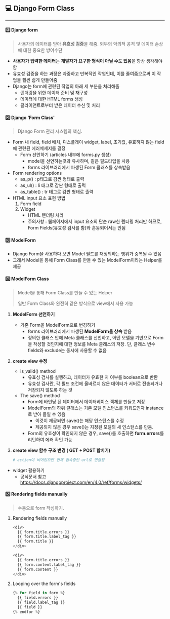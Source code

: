 ## 💻 Django Form Class

---



#### 1️⃣  Django form

> 사용자의 데이터를 받아 **유효성 검증**을 해줌. 외부의 악의적 공격 및 데이터 손상에 대한 중요한 방어수단

- **사용자가 입력한 데이터**는 **개발자가 요구한 형식이 아닐 수도 있음**을 항상 생각해야함
- 유효성 검증을 하는 과정은 과중하고 반복적인 작업인데, 이를 줄여줌으로써 이 작업을 훨씬 쉽게 만들어줌
- Django는 form에 관련된 작업의 아래 세 부분을 처리해줌
  - 랜더링을 위한 데이터 준비 및 재구성
  - 데이터에 대한 HTML forms 생성
  - 클라이언트로부터 받은 데이터 수신 및 처리



#### 2️⃣ Django 'Form Class'

> Django Form 관리 시스템의 핵심.

- Form 내 field, field 배치, 디스플레이 widget, label, 초기값, 유효하지 않는 field에 관련된 에러메세지를 결정
  - Form 선언하기 (articles 내부에 forms.py 생성)
    - model을 선언하는것과 유사하며, 같은 필드타입을 사용
    - forms 라이브러리에서 파생된 Form 클래스를 상속받음
- Form rendering options
  - as_p() : p태그로 감싼 형태로 출력
  - as_ul() : li 태그로 감싼 형태로 출력
  - as_table() : tr 태그로 감싼 형태로 출력
- HTML input 요소 표현 방법
  1. Form field
  2. Widget
     - HTML 렌더링 처리
     - 주의사항 : 웹페이지에서 input 요소의 단순 raw한 렌더링 처리만 하므로, Form Fields(유효성 검사를 함)와 혼동되어서는 안됨



#### 3️⃣ ModelForm

- Django Form을 사용하다 보면 Model 필드를 재정의하는 행위가 중복될 수 있음
- 그래서 Model을 통해 Form Class를 만들 수 있는 ModelForm이라는 Helper를 제공



#### 4️⃣ ModelForm Class

> Model을 통해 Form  Class를 만들 수 있는 Helper
>
> 일반 Form Class와 완전히 같은 방식으로 view에서 사용 가능



1. **ModelForm 선언하기**
   - 기존 Form을 ModelForm으로 변경하기
     - forms 라이브러리에서 파생된 **ModelForm을 상속** 받음
     - 정의한 클래스 안에 Meta 클래스를 선언하고, 어떤 모델을 기반으로 Form을 작성할 것인지에 대한 정보를 Meta 클래스의 저장. 단, 클래스 변수 fields와 exclude는 동시에 사용할 수 없음
   
2. **create view 수정**
   - is_valid() method
     - 유효성 검사를 실행하고, 데이터가 유효한 지 여부를 boolean으로 반환
     - 유효성 검사란, 각 필드 조건에 올바르지 않은 데이터가 서버로 전송되거나 저장되지 않도록 하는 것
   - The save() method
     - Form에 바인딩 된 데이터에서 데이터베이스 객체를 만들고 저장
     - ModelForm의 하위 클래스는 기존 모델 인스턴스를 키워드인자 instance로 받아 들일 수 있음
       - 이것이 제공되면 save()는 해당 인스턴스를 수정
       - 제공되지 않은 경우 save()는 지정된 모델의 새 인스턴스를 만듬.
     - Form의 유효성이 확인되지 않은 경우, save()를 호출하면 **form.errors**를 리턴하여 에러 확인 가능
   
3. **create view 함수 구조 변경 ( GET + POST 합치기)**
   
   ```python
   # action이 비어있으면 현재 접속중인 url로 연결됨
   ```



- widget 활용하기
  - 공식문서 참고  <a>https://docs.djangoproject.com/en/4.0/ref/forms/widgets/</a>




#### 5️⃣ Rendering fields manually

> 수동으로 form 작성하기.



1. Rendering fields manually

   ```python
   <div>
     {{ form.title.errors }}
     {{ form.title.label_tag }}
     {{ form.title }}
   </div>
   
   <div>
     {{ form.title.errors }}
     {{ form.content.label_tag }}
     {{ form.content }}
   </div>
   ```

2. Looping over the form's fields

   ```python
   {% for field in form %}
     {{ field.errors }}
     {{ field.label_tag }}
     {{ field }}
   {% endfor %}
   ```

   
